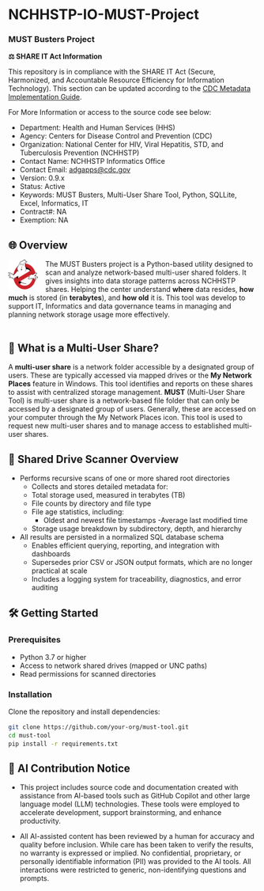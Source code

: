 # NCHHSTP-IO-MUST-Project
### MUST Busters Project

**⚖️ SHARE IT Act Information**

This repository is in compliance with the SHARE IT Act (Secure, Harmonized, and Accountable Resource Efficiency for Information Technology). This section can be updated according to the [CDC Metadata Implementation Guide](https://docs.cdc.gov/docs/ea/codeshare/implementation-guide#readmemd-override-optional-markers).

For More Information or access to the source code see below:
- Department: Health and Human Services (HHS)
- Agency: Centers for Disease Control and Prevention (CDC)
- Organization: National Center for HIV, Viral Hepatitis, STD, and Tuberculosis Prevention (NCHHSTP)
- Contact Name: NCHHSTP Informatics Office
- Contact Email: [adgapps@cdc.gov](mailto:adgapps@cdc.gov?subject=Share%20IT%20Act%20Inquiry:%20GitHub%20NCHHSTP-IO-MUST-Project)
- Version: 0.9.x
- Status: Active
- Keywords: MUST Busters, Multi-User Share Tool, Python, SQLLite, Excel, Informatics, IT 
- Contract#: NA
- Exemption: NA


## 🌐 Overview
<img src="images/ghost_busters.png" alt="MUST Busters Logo" align="left" width="60" style="margin-right: 15px;" />

The MUST Busters project is a Python-based utility designed to scan and analyze network-based multi-user shared folders. It gives insights into data storage patterns across NCHHSTP shares. Helping the center understand **where** data resides, **how much** is stored (in **terabytes**), and **how old** it is. This tool was develop to support IT, Informatics and data governance teams in managing and planning network storage usage more effectively.
<br><br>

## 🧐 What is a Multi-User Share?

A **multi-user share** is a network folder accessible by a designated group of users. These are typically accessed via mapped drives or the **My Network Places** feature in Windows. This tool identifies and reports on these shares to assist with centralized storage management.
**MUST** (Multi-User Share Tool) is  multi-user share is a network-based file folder that can only be accessed by a designated group of users. Generally, these are accessed on your computer through the My Network Places icon. This tool is used to request new multi-user shares and to manage access to established multi-user shares.

## 🧭 Shared Drive Scanner Overview

- Performs recursive scans of one or more shared root directories
  - Collects and stores detailed metadata for:
  - Total storage used, measured in terabytes (TB)
  - File counts by directory and file type
  - File age statistics, including:
    - Oldest and newest file timestamps
    -Average last modified time
  - Storage usage breakdown by subdirectory, depth, and hierarchy
- All results are persisted in a normalized SQL database schema
  - Enables efficient querying, reporting, and integration with dashboards  
  - Supersedes prior CSV or JSON output formats, which are no longer practical at scale
  - Includes a logging system for traceability, diagnostics, and error auditing

## 🛠️ Getting Started

### Prerequisites

- Python 3.7 or higher
- Access to network shared drives (mapped or UNC paths)
- Read permissions for scanned directories

### Installation

Clone the repository and install dependencies:

```bash
git clone https://github.com/your-org/must-tool.git
cd must-tool
pip install -r requirements.txt
```

## 📝 AI Contribution Notice 
- This project includes source code and documentation created with assistance from AI-based tools such as GitHub Copilot and other large language model (LLM) technologies. These tools were employed to accelerate development, support brainstorming, and enhance productivity.  

- All AI-assisted content has been reviewed by a human for accuracy and quality before inclusion. While care has been taken to verify the results, no warranty is expressed or implied. No confidential, proprietary, or personally identifiable information (PII) was provided to the AI tools. All interactions were restricted to generic, non-identifying questions and prompts.  


